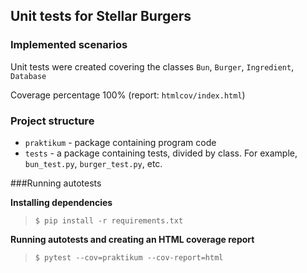 ## Unit tests for Stellar Burgers

### Implemented scenarios

Unit tests were created covering the classes `Bun`, `Burger`, `Ingredient`, `Database`

Coverage percentage 100% (report: `htmlcov/index.html`)

### Project structure

- `praktikum` - package containing program code
- `tests` - a package containing tests, divided by class. For example, `bun_test.py`, `burger_test.py`, etc.

###Running autotests

**Installing dependencies**

> `$ pip install -r requirements.txt`

**Running autotests and creating an HTML coverage report**

> `$ pytest --cov=praktikum --cov-report=html`
